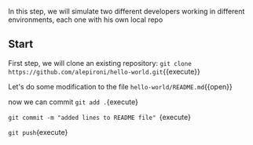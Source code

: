 In this step, we will simulate two different developers working in different environments, each one with his own local repo

## Start

First step, we will clone an existing repository:
`git clone https://github.com/alepironi/hello-world.git`{{execute}}


Let's do some modification to the file `hello-world/README.md`{{open}}

now we can commit 
`git add .`{execute}

`git commit -m "added lines to README file" `{execute}

`git push`{execute}



